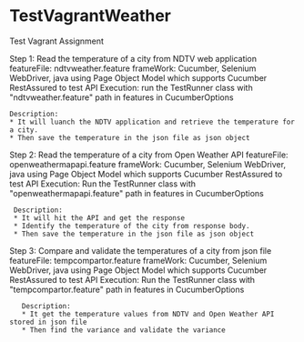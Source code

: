 # TestVagrantWeather
Test Vagrant Assignment

 Step 1: Read the temperature of a city from NDTV web application
    featureFile: ndtvweather.feature
    frameWork: Cucumber, Selenium WebDriver, java using Page Object Model which supports Cucumber RestAssured to test API 
    Execution: run the TestRunner class with "ndtvweather.feature" path in features in CucumberOptions
    
    Description: 
    * It will luanch the NDTV application and retrieve the temperature for a city.
    * Then save the temperature in the json file as json object
    
 Step 2: Read the temperature of a city from Open Weather API
     featureFile: openweathermapapi.feature
     frameWork: Cucumber, Selenium WebDriver, java using Page Object Model which supports Cucumber RestAssured to test API 
     Execution: Run the TestRunner class with "openweathermapapi.feature" path in features in CucumberOptions
     
     Description: 
     * It will hit the API and get the response
     * Identify the temperature of the city from response body.
     * Then save the temperature in the json file as json object   
  
 Step 3: Compare and validate the temperatures of a city from json file
       featureFile: tempcompartor.feature
       frameWork: Cucumber, Selenium WebDriver, java using Page Object Model which supports Cucumber RestAssured to test API 
       Execution: Run the TestRunner class with "tempcompartor.feature" path in features in CucumberOptions
       
       Description: 
       * It get the temperature values from NDTV and Open Weather API stored in json file
       * Then find the variance and validate the variance  
    
    
    
    
